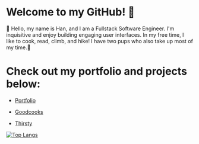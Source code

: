 # Welcome to my GitHub! 👋

<div>🌻 Hello, my name is Han, and I am a Fullstack Software Engineer. I'm inquisitive and enjoy building engaging user interfaces. In my free time, I like to cook, read, climb, and hike! I have two pups who also take up most of my time.🌻 </div>

# Check out my portfolio and projects below:
    
  * [Portfolio](https://haaannn123.github.io)
    
  * [Goodcooks](https://greatcooks-social-app.onrender.com)
    
  * [Thirsty](https://thirsty-stores.onrender.com)

 [![Top Langs](https://github-readme-stats-sigma-five.vercel.app/api/top-langs/?username=aekimx&layout=compact&theme=dark)](https://github.com/anuraghazra/github-readme-stats)

<!---
haaannn123/haaannn123 is a ✨ special ✨ repository because its `README.md` (this file) appears on your GitHub profile.
You can click the Preview link to take a look at your changes.
--->
